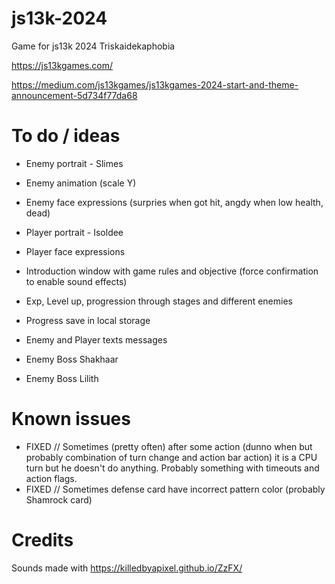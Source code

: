 # js13k-2024
Game for js13k 2024 Triskaidekaphobia

https://js13kgames.com/

https://medium.com/js13kgames/js13kgames-2024-start-and-theme-announcement-5d734f77da68

# To do / ideas #

* Enemy portrait - Slimes
* Enemy animation (scale Y)
* Enemy face expressions (surpries when got hit, angdy when low health, dead)

* Player portrait - Isoldee
* Player face expressions

* Introduction window with game rules and objective (force confirmation to enable sound effects)
* Exp, Level up, progression through stages and different enemies
* Progress save in local storage

* Enemy and Player texts messages
* Enemy Boss Shakhaar
* Enemy Boss Lilith

# Known issues #

* FIXED // Sometimes (pretty often) after some action (dunno when but probably combination of turn change and action bar action) it is a CPU turn but he doesn't do anything. Probably something with timeouts and action flags.
* FIXED // Sometimes defense card have incorrect pattern color (probably Shamrock card)

# Credits #

Sounds made with https://killedbyapixel.github.io/ZzFX/
